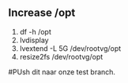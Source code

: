 ## Increase /opt

1. df -h /opt
2. lvdisplay
3. lvextend -L 5G /dev/rootvg/opt
4. resize2fs /dev/rootvg/opt

#PUsh dit naar onze test branch.

